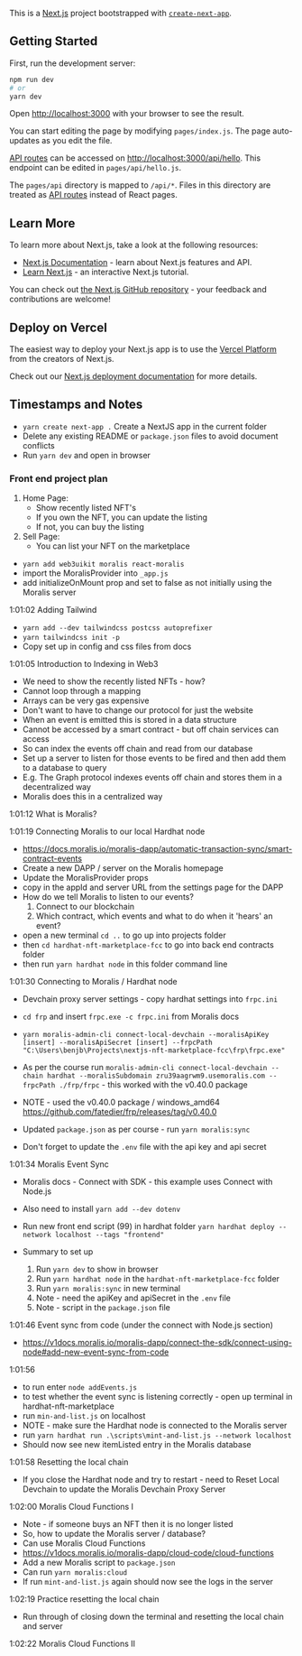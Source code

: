 This is a [Next.js](https://nextjs.org/) project bootstrapped with [`create-next-app`](https://github.com/vercel/next.js/tree/canary/packages/create-next-app).

## Getting Started

First, run the development server:

```bash
npm run dev
# or
yarn dev
```

Open [http://localhost:3000](http://localhost:3000) with your browser to see the result.

You can start editing the page by modifying `pages/index.js`. The page auto-updates as you edit the file.

[API routes](https://nextjs.org/docs/api-routes/introduction) can be accessed on [http://localhost:3000/api/hello](http://localhost:3000/api/hello). This endpoint can be edited in `pages/api/hello.js`.

The `pages/api` directory is mapped to `/api/*`. Files in this directory are treated as [API routes](https://nextjs.org/docs/api-routes/introduction) instead of React pages.

## Learn More

To learn more about Next.js, take a look at the following resources:

- [Next.js Documentation](https://nextjs.org/docs) - learn about Next.js features and API.
- [Learn Next.js](https://nextjs.org/learn) - an interactive Next.js tutorial.

You can check out [the Next.js GitHub repository](https://github.com/vercel/next.js/) - your feedback and contributions are welcome!

## Deploy on Vercel

The easiest way to deploy your Next.js app is to use the [Vercel Platform](https://vercel.com/new?utm_medium=default-template&filter=next.js&utm_source=create-next-app&utm_campaign=create-next-app-readme) from the creators of Next.js.

Check out our [Next.js deployment documentation](https://nextjs.org/docs/deployment) for more details.

## Timestamps and Notes

- `yarn create next-app .` Create a NextJS app in the current folder
- Delete any existing README or `package.json` files to avoid document conflicts
- Run ```yarn dev``` and open in browser

### Front end project plan

1. Home Page:
    - Show recently listed NFT's
    - If you own the NFT, you can update the listing
    - If not, you can buy the listing
2. Sell Page:
    - You can list your NFT on the marketplace

- ```yarn add web3uikit moralis react-moralis```
- import the MoralisProvider into ```_app.js```
- add initializeOnMount prop and set to false as not initially using the Moralis server

1:01:02 Adding Tailwind
- ```yarn add --dev tailwindcss postcss autoprefixer```
- ```yarn tailwindcss init -p```
- Copy set up in config and css files from docs

1:01:05 Introduction to Indexing in Web3
- We need to show the recently listed NFTs - how?
- Cannot loop through a mapping
- Arrays can be very gas expensive
- Don't want to have to change our protocol for just the website
- When an event is emitted this is stored in a data structure 
- Cannot be accessed by a smart contract - but off chain services can access
- So can index the events off chain and read from our database
- Set up a server to listen for those events to be fired and then add them to a database to query
- E.g. The Graph protocol indexes events off chain and stores them in a decentralized way
- Moralis does this in a centralized way

1:01:12 What is Moralis?

1:01:19 Connecting Moralis to our local Hardhat node
- https://docs.moralis.io/moralis-dapp/automatic-transaction-sync/smart-contract-events
- Create a new DAPP / server on the Moralis homepage
- Update the MoralisProvider props
- copy in the appId and server URL from the settings page for the DAPP
- How do we tell Moralis to listen to our events?
    1. Connect to our blockchain
    2. Which contract, which events and what to do when it 'hears' an event?
- open a new terminal ```cd ..``` to go up into projects folder
- then ```cd hardhat-nft-marketplace-fcc``` to go into back end contracts folder
- then run ```yarn hardhat node``` in this folder command line

1:01:30 Connecting to Moralis / Hardhat node 

- Devchain proxy server settings - copy hardhat settings into ```frpc.ini```
- ```cd frp``` and insert ```frpc.exe -c frpc.ini``` from Moralis docs

- ```yarn moralis-admin-cli connect-local-devchain --moralisApiKey [insert] --moralisApiSecret [insert] --frpcPath "C:\Users\benjb\Projects\nextjs-nft-marketplace-fcc\frp\frpc.exe"```

- As per the course run ```moralis-admin-cli connect-local-devchain --chain hardhat --moralisSubdomain zru39aagrwm9.usemoralis.com --frpcPath ./frp/frpc``` - this worked with the v0.40.0 package

- NOTE - used the v0.40.0 package / windows_amd64 https://github.com/fatedier/frp/releases/tag/v0.40.0
- Updated ```package.json``` as per course - run ```yarn moralis:sync```
- Don't forget to update the ```.env``` file with the api key and api secret 

1:01:34 Moralis Event Sync
- Moralis docs - Connect with SDK - this example uses Connect with Node.js
- Also need to install ```yarn add --dev dotenv```
- Run new front end script (99) in hardhat folder ```yarn hardhat deploy --network localhost --tags "frontend"```

- Summary to set up
    1. Run ```yarn dev``` to show in browser
    2. Run ```yarn hardhat node``` in the ```hardhat-nft-marketplace-fcc``` folder
    3. Run ```yarn moralis:sync``` in new terminal
    4. Note - need the apiKey and apiSecret in the ```.env``` file
    5. Note - script in the ```package.json``` file

1:01:46 Event sync from code (under the connect with Node.js section)
- https://v1docs.moralis.io/moralis-dapp/connect-the-sdk/connect-using-node#add-new-event-sync-from-code

1:01:56
- to run enter ```node addEvents.js```
- to test whether the event sync is listening correctly - open up terminal in hardhat-nft-marketplace
- run ```min-and-list.js``` on localhost
- NOTE - make sure the Hardhat node is connected to the Moralis server
- run ```yarn hardhat run .\scripts\mint-and-list.js --network localhost```
- Should now see new itemListed entry in the Moralis database

1:01:58 Resetting the local chain
- If you close the Hardhat node and try to restart - need to Reset Local Devchain to update the Moralis Devchain Proxy Server

1:02:00 Moralis Cloud Functions I
- Note - if someone buys an NFT then it is no longer listed
- So, how to update the Moralis server / database?
- Can use Moralis Cloud Functions 
- https://v1docs.moralis.io/moralis-dapp/cloud-code/cloud-functions
- Add a new Moralis script to ```package.json```
- Can run ```yarn moralis:cloud```
- If run ```mint-and-list.js``` again should now see the logs in the server

1:02:19 Practice resetting the local chain
- Run through of closing down the terminal and resetting the local chain and server

1:02:22 Moralis Cloud Functions II















